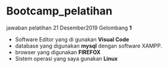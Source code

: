 # Bootcamp_pelatihan
jawaban pelatihan 21 Desember2019 Gelombang **1**
- Software Editor yang di gunakan **Visual Code**
- database yang digunakan **mysql** dengan software XAMPP.
- browser yang digunakan **FIREFOX**
- Sistem operasi yang saya  gunakan **Linux**
